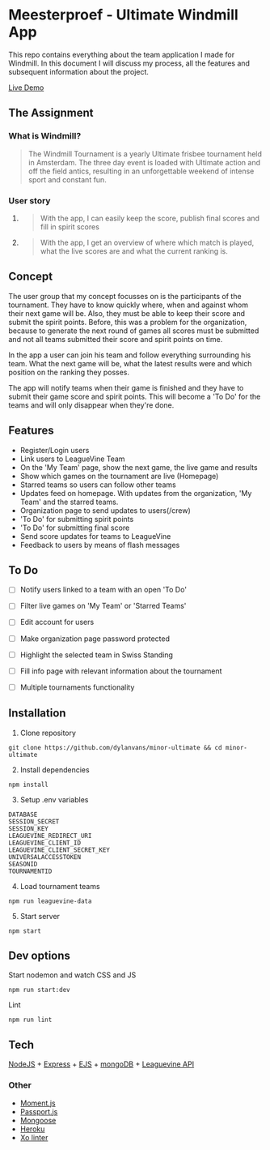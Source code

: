 # Meesterproef - Ultimate Windmill App
This repo contains everything about the team application I made for Windmill. In this document I will discuss my process, all the features and subsequent information about the project.

[Live Demo](https://windmill-team-app.herokuapp.com)

## The Assignment
### What is Windmill?
> The Windmill Tournament is a yearly Ultimate frisbee tournament held in Amsterdam. The three day event is loaded with Ultimate action and off the field antics, resulting in an unforgettable weekend of intense sport and constant fun.

### User story 
1. > With the app, I can easily keep the score, publish final scores and fill in spirit scores
2. > With the app, I get an overview of where which match is played, what the live scores are and what the current ranking is.

## Concept
The user group that my concept focusses on is the participants of the tournament. They have to know quickly where, when and against whom their next game will be. Also, they must be able to keep their score and submit the spirit points. Before, this was a problem for the organization, because to generate the next round of games all scores must be submitted and not all teams submitted their score and spirit points on time.

In the app a user can join his team and follow everything surrounding his team. What the next game will be, what the latest results were and which position on the ranking they posses.

The app will notify teams when their game is finished and they have to submit their game score and spirit points. This will become a 'To Do' for the teams and will only disappear when they're done.

## Features
- Register/Login users
- Link users to LeagueVine Team
- On the 'My Team' page, show the next game, the live game and results
- Show which games on the tournament are live (Homepage)
- Starred teams so users can follow other teams
- Updates feed on homepage. With updates from the organization, 'My Team' and the starred teams.
- Organization page to send updates to users(/crew)
- 'To Do' for submitting spirit points
- 'To Do' for submitting final score
- Send score updates for teams to LeagueVine 
- Feedback to users by means of flash messages

## To Do
- [ ] Notify users linked to a team with an open 'To Do'
- [ ] Filter live games on 'My Team' or 'Starred Teams'
- [ ] Edit account for users
- [ ] Make organization page password protected
- [ ] Highlight the selected team in Swiss Standing
- [ ] Fill info page with relevant information about the tournament
- [ ] Multiple tournaments functionality 


## Installation
1. Clone repository
```
git clone https://github.com/dylanvans/minor-ultimate && cd minor-ultimate
```
2. Install dependencies
```
npm install
```
3. Setup .env variables
```
DATABASE
SESSION_SECRET
SESSION_KEY
LEAGUEVINE_REDIRECT_URI
LEAGUEVINE_CLIENT_ID
LEAGUEVINE_CLIENT_SECRET_KEY
UNIVERSALACCESSTOKEN
SEASONID
TOURNAMENTID
```
4. Load tournament teams
```
npm run leaguevine-data
```
5. Start server
```
npm start
```

## Dev options
Start nodemon and watch CSS and JS
```
npm run start:dev
```
Lint
```
npm run lint 
```

## Tech
[NodeJS](https://nodejs.org/en/) + [Express](https://expressjs.com/) + [EJS](https://www.npmjs.com/package/ejs) + [mongoDB](https://www.mongodb.com/) + [Leaguevine API](https://www.leaguevine.com/)

### Other
- [Moment.js](https://momentjs.com/)
- [Passport.js](http://passportjs.org/)
- [Mongoose](http://mongoosejs.com/)
- [Heroku](https://www.heroku.com/)
- [Xo linter](https://github.com/sindresorhus/xo)


